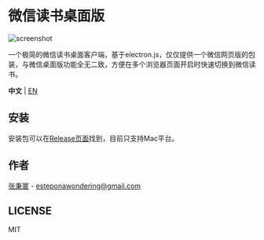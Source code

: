 # 微信读书桌面版

![screenshot](./asset/app.png)

一个极简的微信读书桌面客户端，基于electron.js，仅仅提供一个微信网页版的包装，与微信桌面版功能全无二致，方便在多个浏览器页面开启时快速切换到微信读书。

**中文** | [EN](./README.en.md)

## 安装

安装包可以在[Release页面](https://github.com/estepona/wx-read-desktop/releases)找到，目前只支持Mac平台。

## 作者
[张秉寰](https://github.com/estepona) - esteponawondering@gmail.com

## LICENSE
MIT
